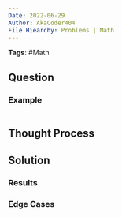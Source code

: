 ```yaml
---
Date: 2022-06-29
Author: AkaCoder404
File Hiearchy: Problems | Math 
---
```


**Tags**: #Math

## Question

### Example
```
```

## Thought Process

## Solution


### Results

### Edge Cases


